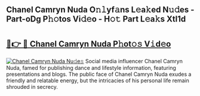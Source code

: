 ## Chanel Camryn Nuda O𝚗𝚕yf𝚊ns L𝚎a𝚔ed N𝚞𝚍es - Part-oDg P𝚑𝚘tos Vi𝚍𝚎o - H𝚘𝚝 Part L𝚎a𝚔s Xtl1d

# <h2><a href="http://kfd6ic6.oniu.top/?m=Chanel+Camryn+Nuda">🔗👉 🔴 Chanel Camryn Nuda P𝚑ot𝚘𝚜 V𝚒d𝚎o</a></h2>

[![Chanel Camryn Nuda Nu𝚍e𝚜](https://i.imgur.com/0qMVB7G.gif)](http://kfd6ic6.oniu.top/?m=Chanel+Camryn+Nuda)
Social media influencer Chanel Camryn Nuda, famed for publishing dance and lifestyle information, featuring presentations and blogs. The public face of Chanel Camryn Nuda exudes a friendly and relatable energy, but the intricacies of his personal life remain shrouded in secrecy.  
